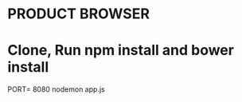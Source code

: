 PRODUCT BROWSER
=================
Clone, Run npm install and bower install 
=================
PORT= 8080 nodemon app.js
